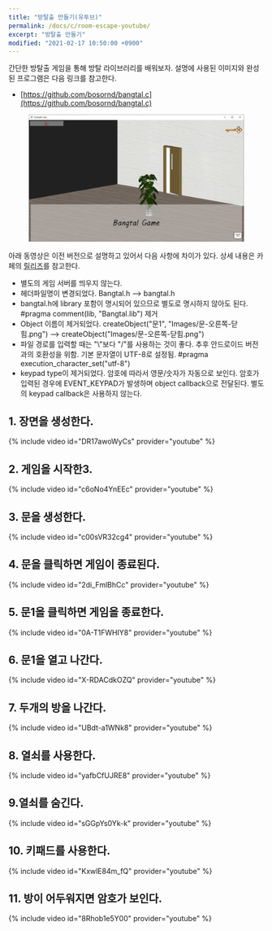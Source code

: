 ```yaml
---
title: "방탈출 만들기(유투브)"
permalink: /docs/c/room-escape-youtube/
excerpt: "방탈출 만들기"
modified: "2021-02-17 10:50:00 +0900"
---
```

간단한 방탈출 게임을 통해 방탈 라이브러리를 배워보자.
설명에 사용된 이미지와 완성된 프로그램은 다음 링크를 참고한다.
- [https://github.com/bosornd/bangtal.c](https://github.com/bosornd/bangtal.c)

<figure>
  <img src="/assets/images/room_escape.png" alt="방탈출">
</figure>

아래 동영상은 이전 버전으로 설명하고 있어서 다음 사항에 차이가 있다.
상세 내용은 카페의 [릴리즈](https://cafe.naver.com/bangtal/5)를 참고한다.

- 별도의 게임 서버를 띄우지 않는다.
- 헤더파일명이 변경되었다. Bangtal.h --> bangtal.h
- bangtal.h에 library 포함이 명시되어 있으므로
  별도로 명시하지 않아도 된다. #pragma comment(lib, "Bangtal.lib") 제거
- Object 이름이 제거되었다.
  createObject("문1", "Images/문-오른쪽-닫힘.png")
  --> createObject("Images/문-오른쪽-닫힘.png")
- 파일 경로를 입력할 때는 "\\"보다 "/"를 사용하는 것이 좋다.
  추후 안드로이드 버전과의 호환성을 위함.
  기본 문자열이 UTF-8로 설정됨. #pragma execution_character_set("utf-8")
- keypad type이 제거되었다.
  암호에 따라서 영문/숫자가 자동으로 보인다.
  암호가 입력된 경우에 EVENT_KEYPAD가 발생하며 object callback으로 전달된다.
  별도의 keypad callback은 사용하지 않는다.

## 1. 장면을 생성한다.
{% include video id="DR17awoWyCs" provider="youtube" %}

## 2. 게임을 시작한3.
{% include video id="c6oNo4YnEEc" provider="youtube" %}

## 3. 문을 생성한다.
{% include video id="c00sVR32cg4" provider="youtube" %}

## 4. 문을 클릭하면 게임이 종료된다.
{% include video id="2di_FmlBhCc" provider="youtube" %}

## 5. 문1을 클릭하면 게임을 종료한다.
{% include video id="0A-T1FWHIY8" provider="youtube" %}

## 6. 문1을 열고 나간다.
{% include video id="X-RDACdkOZQ" provider="youtube" %}

## 7. 두개의 방을 나간다.
{% include video id="UBdt-a1WNk8" provider="youtube" %}

## 8. 열쇠를 사용한다.
{% include video id="yafbCfUJRE8" provider="youtube" %}

## 9.열쇠를 숨긴다.
{% include video id="sGGpYs0Yk-k" provider="youtube" %}

## 10. 키패드를 사용한다.
{% include video id="KxwlE84m_fQ" provider="youtube" %}

## 11. 방이 어두워지면 암호가 보인다.
{% include video id="8Rhob1e5Y00" provider="youtube" %}
